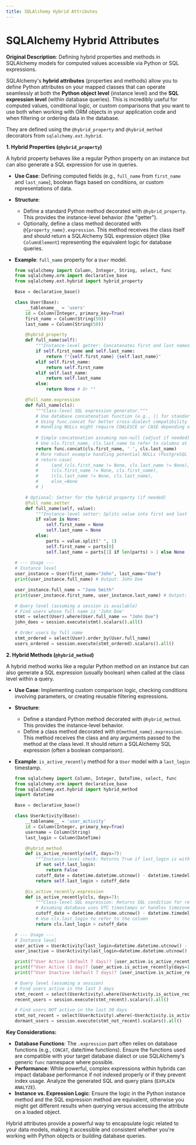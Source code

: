 ```yaml
---
title: SQLAlchemy Hybrid Attributes
---
```


# SQLAlchemy Hybrid Attributes

**Original Description**: Defining hybrid properties and methods in SQLAlchemy models for computed values accessible via Python or SQL expressions.

SQLAlchemy's **hybrid attributes** (properties and methods) allow you to define Python attributes on your mapped classes that can operate seamlessly at both the **Python object level** (instance level) and the **SQL expression level** (within database queries). This is incredibly useful for computed values, conditional logic, or custom comparisons that you want to use both when working with ORM objects in your application code and when filtering or ordering data in the database.

They are defined using the `@hybrid_property` and `@hybrid_method` decorators from `sqlalchemy.ext.hybrid`.

**1. Hybrid Properties (`@hybrid_property`)**

A hybrid property behaves like a regular Python property on an instance but can also generate a SQL expression for use in queries.

*   **Use Case**: Defining computed fields (e.g., `full_name` from `first_name` and `last_name`), boolean flags based on conditions, or custom representations of data.

*   **Structure**:
    *   Define a standard Python method decorated with `@hybrid_property`. This provides the instance-level behavior (the "getter").
    *   Optionally, define a class method decorated with `@{property_name}.expression`. This method receives the class itself and should return a SQLAlchemy SQL expression object (like `ColumnElement`) representing the equivalent logic for database queries.

*   **Example**: `full_name` property for a `User` model.

    ```python
    from sqlalchemy import Column, Integer, String, select, func
    from sqlalchemy.orm import declarative_base
    from sqlalchemy.ext.hybrid import hybrid_property

    Base = declarative_base()

    class User(Base):
        __tablename__ = 'users'
        id = Column(Integer, primary_key=True)
        first_name = Column(String(50))
        last_name = Column(String(50))

        @hybrid_property
        def full_name(self):
            """Instance-level getter: Concatenates first and last names."""
            if self.first_name and self.last_name:
                return f"{self.first_name} {self.last_name}"
            elif self.first_name:
                return self.first_name
            elif self.last_name:
                return self.last_name
            else:
                return None # Or ""

        @full_name.expression
        def full_name(cls):
            """Class-level SQL expression generator."""
            # Use database concatenation function (e.g., || for standard SQL/PostgreSQL, + for SQL Server, CONCAT for MySQL)
            # Using func.concat for better cross-dialect compatibility where available
            # Handling NULLs might require COALESCE or CASE depending on DB and exact needs
            
            # Simple concatenation assuming non-null (adjust if needed)
            # Use cls.first_name, cls.last_name to refer to columns at class level
            return func.concat(cls.first_name, ' ', cls.last_name) 
            # More robust example handling potential NULLs (PostgreSQL example):
            # return case(
            #     (and_(cls.first_name != None, cls.last_name != None), cls.first_name + ' ' + cls.last_name),
            #     (cls.first_name != None, cls.first_name),
            #     (cls.last_name != None, cls.last_name),
            #     else_=None
            # )

        # Optional: Setter for the hybrid property (if needed)
        @full_name.setter
        def full_name(self, value):
            """Instance-level setter: Splits value into first and last names."""
            if value is None:
                self.first_name = None
                self.last_name = None
            else:
                parts = value.split(" ", 1)
                self.first_name = parts[0]
                self.last_name = parts[1] if len(parts) > 1 else None
                
    # --- Usage ---
    # Instance level
    user_instance = User(first_name="John", last_name="Doe")
    print(user_instance.full_name) # Output: John Doe

    user_instance.full_name = "Jane Smith"
    print(user_instance.first_name, user_instance.last_name) # Output: Jane Smith
    
    # Query level (assuming a session is available)
    # Find users whose full name is 'John Doe'
    stmt = select(User).where(User.full_name == "John Doe") 
    john_does = session.execute(stmt).scalars().all()

    # Order users by full name
    stmt_ordered = select(User).order_by(User.full_name)
    users_ordered = session.execute(stmt_ordered).scalars().all() 
    ```

**2. Hybrid Methods (`@hybrid_method`)**

A hybrid method works like a regular Python method on an instance but can also generate a SQL expression (usually boolean) when called at the class level within a query.

*   **Use Case**: Implementing custom comparison logic, checking conditions involving parameters, or creating reusable filtering expressions.

*   **Structure**:
    *   Define a standard Python method decorated with `@hybrid_method`. This provides the instance-level behavior.
    *   Define a class method decorated with `@{method_name}.expression`. This method receives the class and any arguments passed to the method at the class level. It should return a SQLAlchemy SQL expression (often a boolean comparison).

*   **Example**: `is_active_recently` method for a `User` model with a `last_login` timestamp.

    ```python
    from sqlalchemy import Column, Integer, DateTime, select, func
    from sqlalchemy.orm import declarative_base
    from sqlalchemy.ext.hybrid import hybrid_method
    import datetime

    Base = declarative_base()

    class UserActivity(Base):
        __tablename__ = 'user_activity'
        id = Column(Integer, primary_key=True)
        username = Column(String)
        last_login = Column(DateTime)

        @hybrid_method
        def is_active_recently(self, days=7):
            """Instance-level check: Returns True if last_login is within `days`."""
            if not self.last_login:
                return False
            cutoff_date = datetime.datetime.utcnow() - datetime.timedelta(days=days)
            return self.last_login > cutoff_date

        @is_active_recently.expression
        def is_active_recently(cls, days=7):
            """Class-level SQL expression: Returns SQL condition for recent login."""
            # Assuming database uses UTC timestamps or handles timezones appropriately
            cutoff_date = datetime.datetime.utcnow() - datetime.timedelta(days=days)
            # Use cls.last_login to refer to the column
            return cls.last_login > cutoff_date 

    # --- Usage ---
    # Instance level
    user_active = UserActivity(last_login=datetime.datetime.utcnow() - datetime.timedelta(days=3))
    user_inactive = UserActivity(last_login=datetime.datetime.utcnow() - datetime.timedelta(days=10))
    
    print(f"User Active (default 7 days)? {user_active.is_active_recently()}")    # Output: True
    print(f"User Active (1 day)? {user_active.is_active_recently(days=1)}")      # Output: False
    print(f"User Inactive (default 7 days)? {user_inactive.is_active_recently()}") # Output: False

    # Query level (assuming a session)
    # Find users active in the last 3 days
    stmt_recent = select(UserActivity).where(UserActivity.is_active_recently(days=3))
    recent_users = session.execute(stmt_recent).scalars().all()

    # Find users NOT active in the last 30 days
    stmt_not_recent = select(UserActivity).where(~UserActivity.is_active_recently(days=30)) # Use ~ for negation
    dormant_users = session.execute(stmt_not_recent).scalars().all()
    ```

**Key Considerations:**

*   **Database Functions**: The `.expression` part often relies on database functions (e.g., `CONCAT`, date/time functions). Ensure the functions used are compatible with your target database dialect or use SQLAlchemy's generic `func` namespace where possible.
*   **Performance**: While powerful, complex expressions within hybrids can impact database performance if not indexed properly or if they prevent index usage. Analyze the generated SQL and query plans (`EXPLAIN ANALYZE`).
*   **Instance vs. Expression Logic**: Ensure the logic in the Python instance method and the SQL expression method are equivalent, otherwise you might get different results when querying versus accessing the attribute on a loaded object.

Hybrid attributes provide a powerful way to encapsulate logic related to your data models, making it accessible and consistent whether you're working with Python objects or building database queries.

    